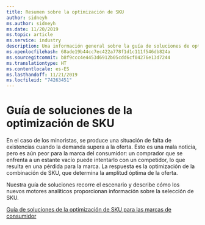 ```yaml
---
title: Resumen sobre la optimización de SKU
author: sidneyh
ms.author: sidneyh
ms.date: 11/20/2019
ms.topic: article
ms.service: industry
description: Una información general sobre la guía de soluciones de optimización de SKU
ms.openlocfilehash: 68ade19b44cc7ec422a778f1d1c111f546db824a
ms.sourcegitcommit: b8f9ccc4e4453d6912b05cdd6cf04276e13d7244
ms.translationtype: HT
ms.contentlocale: es-ES
ms.lasthandoff: 11/21/2019
ms.locfileid: "74263451"
---
```

# <a name="sku-optimization-solution-guide"></a>Guía de soluciones de la optimización de SKU

En el caso de los minoristas, se produce una situación de falta de existencias cuando la demanda supera a la oferta. Esto es una mala noticia, pero es aún peor para la marca del consumidor: un comprador que se enfrenta a un estante vacío puede intentarlo con un competidor, lo que resulta en una pérdida para la marca. La respuesta es la optimización de la combinación de SKU, que determina la amplitud óptima de la oferta.  

Nuestra guía de soluciones recorre el escenario y describe cómo los nuevos motores analíticos proporcionan información sobre la selección de SKU. 

[Guía de soluciones de la optimización de SKU para las marcas de consumidor](/azure/industry/retail/sku-optimization-solution-guide)

